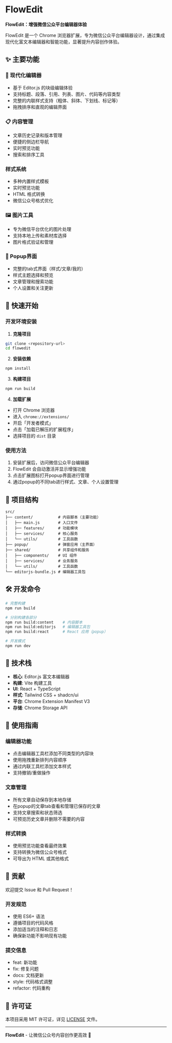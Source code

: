 # FlowEdit

**FlowEdit：增强微信公众平台编辑器体验**

FlowEdit 是一个 Chrome 浏览器扩展，专为微信公众平台编辑器设计，通过集成现代化富文本编辑器和智能功能，显著提升内容创作体验。

## ✨ 主要功能

### 🚀 现代化编辑器
- 基于 Editor.js 的块级编辑体验
- 支持标题、段落、引用、列表、图片、代码等内容类型
- 完整的内联样式支持（粗体、斜体、下划线、标记等）
- 拖拽排序和直观的编辑界面

### 📋 内容管理
- 文章历史记录和版本管理
- 便捷的侧边栏导航
- 实时预览功能
- 搜索和排序工具

### 样式系统
- 多种内置样式模板
- 实时预览功能
- HTML 格式转换
- 微信公众号格式优化

### 🖼️ 图片工具
- 专为微信平台优化的图片处理
- 支持本地上传和素材库选择
- 图片格式验证和管理

### 📱 Popup界面
- 完整的tab式界面（样式/文章/我的）
- 样式主题选择和预览
- 文章管理和搜索功能
- 个人设置和关注更新

## 🚀 快速开始

### 开发环境安装

1. **克隆项目**
```bash
git clone <repository-url>
cd flowedit
```

2. **安装依赖**
```bash
npm install
```

3. **构建项目**
```bash
npm run build
```

4. **加载扩展**
- 打开 Chrome 浏览器
- 进入 `chrome://extensions/`
- 开启「开发者模式」
- 点击「加载已解压的扩展程序」
- 选择项目的 `dist` 目录

### 使用方法

1. 安装扩展后，访问微信公众平台编辑器
2. FlowEdit 会自动激活并显示增强功能
3. 点击扩展图标打开popup界面进行管理
4. 通过popup的不同tab进行样式、文章、个人设置管理

## 📁 项目结构

```
src/
├── content/           # 内容脚本（主要功能）
│   ├── main.js        # 入口文件
│   ├── features/      # 功能模块
│   ├── services/      # 核心服务
│   └── utils/         # 工具函数
├── popup/             # 弹窗应用（主界面）
├── shared/            # 共享组件和服务
│   ├── components/    # UI 组件
│   ├── services/      # 业务服务
│   └── utils/         # 工具函数
└── editorjs-bundle.js # 编辑器工具包
```

## 🛠️ 开发命令

```bash
# 完整构建
npm run build

# 分别构建各部分
npm run build:content    # 内容脚本
npm run build:editorjs   # 编辑器工具包
npm run build:react      # React 应用（popup）

# 开发模式
npm run dev
```

## 🔧 技术栈

- **核心**: Editor.js 富文本编辑器
- **构建**: Vite 构建工具
- **UI**: React + TypeScript
- **样式**: Tailwind CSS + shadcn/ui
- **平台**: Chrome Extension Manifest V3
- **存储**: Chrome Storage API

## 📖 使用指南

### 编辑器功能
- 点击编辑器工具栏添加不同类型的内容块
- 使用拖拽重新排列内容顺序
- 通过内联工具栏添加文本样式
- 支持撤销/重做操作

### 文章管理
- 所有文章自动保存到本地存储
- 在popup的文章tab查看和管理已保存的文章
- 支持文章搜索和状态筛选
- 可预览历史文章并删除不需要的内容

### 样式转换
- 使用预览功能查看最终效果
- 支持转换为微信公众号格式
- 可导出为 HTML 或其他格式

## 🤝 贡献

欢迎提交 Issue 和 Pull Request！

### 开发规范
- 使用 ES6+ 语法
- 遵循项目的代码风格
- 添加适当的注释和日志
- 确保新功能不影响现有功能

### 提交信息
- feat: 新功能
- fix: 修复问题  
- docs: 文档更新
- style: 代码格式调整
- refactor: 代码重构

## 📄 许可证

本项目采用 MIT 许可证，详见 [LICENSE](LICENSE) 文件。

---

**FlowEdit** - 让微信公众号内容创作更高效 🚀
